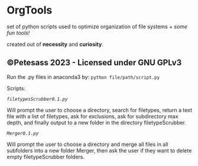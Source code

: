 # OrgTools
set of python scripts used to optimize organization of file systems + *some fun tools!*

created out of __necessity__ and __curiosity__.

__**©Petesass 2023 - Licensed under GNU GPLv3**__
-----------------------------------------

Run the .py files in anaconda3 by: ```python file/path/script.py```

Scripts:

*```filetypesScrubber0.1.py```*

Will prompt the user to choose a directory, search for filetypes, return a text file with a list of filetypes, ask for exclusions, ask for subdirectory max depth, and finally output to a new folder in the directory filetypeScrubber.

*```Merger0.1.py```*

Will prompt the user to choose a directory and merge all files in all subfolders into a new folder Merger, then ask the user if they want to delete empty filetypeScrubber folders.
